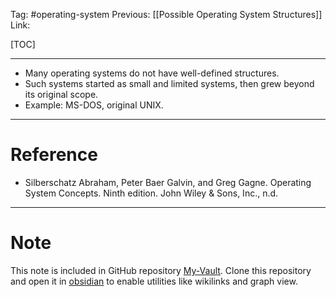Tag: #operating-system 
Previous: [[Possible Operating System Structures]]
Link: 

[TOC]

---

- Many operating systems do not have well-defined structures.
- Such systems started as small and limited systems, then grew beyond its original scope.
- Example: MS-DOS, original UNIX.

---

# Reference

- Silberschatz Abraham, Peter Baer Galvin, and Greg Gagne. Operating System Concepts. Ninth edition. John Wiley & Sons, Inc., n.d.

---

# Note

This note is included in GitHub repository [My-Vault](https://github.com/LittleD3092/My-Vault.git). Clone this repository and open it in [obsidian](https://obsidian.md/) to enable utilities like wikilinks and graph view.